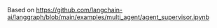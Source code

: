 Based on https://github.com/langchain-ai/langgraph/blob/main/examples/multi_agent/agent_supervisor.ipynb
